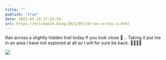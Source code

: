 ```yaml
---
title: ""
publish: "true"
date: 2021-05-19 17:22:54
url: https://ericmwalk.blog/2021/05/19/ran-across-a.html
---
```


Ran across a slightly hidden trail today if you look close 👀… Taking it put me in an area I have not explored at all so I will for sure be back. 🧭🏃🏻‍♂️

![](https://ericmwalk.blog/uploads/2021/78860a57ec.jpg)